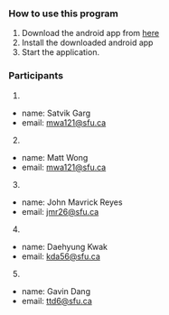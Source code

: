 ### How to use this program
1. Download the android app from [here](https://github.com/Sophisticated-F-Ups/MobileApp/releases/tag/v1.0.0)
2. Install the downloaded android app
3. Start the application.

### Participants

1.
 - name: Satvik Garg
 - email: mwa121@sfu.ca

2.
 - name: Matt Wong
 - email: mwa121@sfu.ca

3.
 - name: John Mavrick Reyes
 - email: jmr26@sfu.ca

4.
 - name: Daehyung Kwak
 - email: kda56@sfu.ca

5.
- name: Gavin Dang
- email: ttd6@sfu.ca
